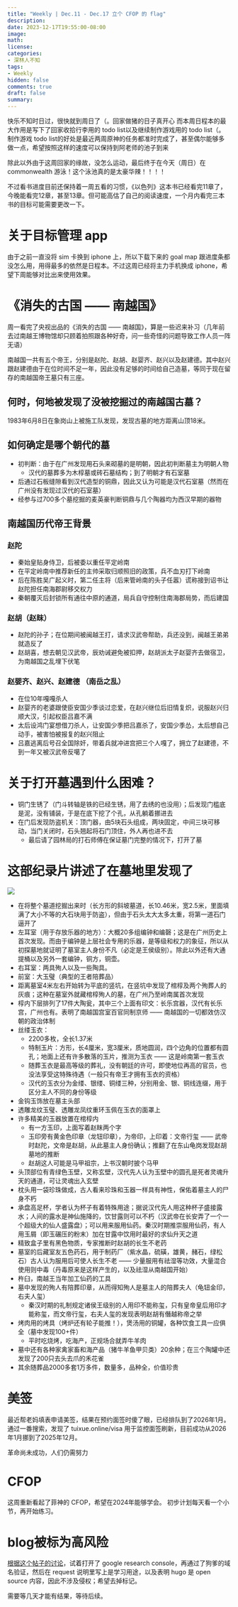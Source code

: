 ```yaml
---
title: "Weekly | Dec.11 - Dec.17 立个 CFOP 的 flag"
description: 
date: 2023-12-17T19:55:00-08:00
image: 
math:
license: 
categories:
- 深林人不知
tags:
- Weekly
hidden: false
comments: true
draft: false
summary: 
---
```


快乐不知时日过，很快就到周日了（。回家做猪的日子真开心
而本周日程本的最大作用是写下了回家收拾行李用的 todo list以及继续制作游戏用的 todo list（。
制作游戏 todo list的好处是最近两周原神的任务都准时完成了，甚至偶尔能够多做一点，希望按照这样的速度可以保持到阿老师的池子到来

除此以外由于这周回家的缘故，没怎么运动，最后终于在今天（周日）在 commonwealth 游泳！这个泳池真的是太豪华辣！！！！

不过看书进度目前还保持着一周五看的习惯，《以色列》这本书已经看完11章了，今晚能看完12章，甚至13章。但可能高估了自己的阅读速度，一个月内看完三本书的目标可能需要更改一下。

# 关于目标管理 app
由于之前一直没将 sim 卡换到 iphone 上，所以下载下来的 goal map 跟进度条都没怎么用，用得最多的依然是日程本。不过这周已经将主力手机换成 iphone，希望下周能够对比出来使用效果。

# 《消失的古国 —— 南越国》
周一看完了央视出品的《消失的古国 —— 南越国》，算是一些迟来补习（几年前去过南越王博物馆却只顾着拍照跟各种好奇，问一些奇怪的问题导致工作人员一阵无语）

南越国一共有五个帝王，分别是赵陀、赵胡、赵婴齐、赵兴以及赵建德。其中赵兴跟赵建德由于在位时间不足一年，因此没有足够的时间给自己造墓，等同于现在留存的南越国帝王墓只有三座。

## 何时，何地被发现了没被挖掘过的南越国古墓？
1983年6月8日在象岗山上被施工队发现，发现古墓的地方距离山顶18米。

## 如何确定是哪个朝代的墓
- 初判断：由于在广州发现用石头来砌墓的是明朝，因此初判断墓主为明朝人物
    - 汉代的墓葬多为木椁墓或砖石墓结构；到了明朝才有石室墓
- 后通过石板缝隙看到汉代造型的铜鼎，因此又认为可能是汉代石室墓（然而在广州没有发现过汉代的石室墓）
- 经参与过700多个墓挖掘的麦英豪判断铜鼎与几个陶器均为西汉早期的器物

## 南越国历代帝王背景
### 赵陀
- 秦始皇贴身侍卫，后被委以重任平定岭南
- 在平定岭南中推荐新任的主帅采取归顺照旧的政策，兵不血刃打下岭南
- 后在陈胜吴广起义时，第二任主将（后来管岭南的头子任嚣）谎称接到诏书让赵陀担任南海郡尉移交权力
- 秦朝覆灭后封锁所有通往中原的通道，局兵自守控制住南海郡局势，而后建国

### 赵胡（赵眜）
- 赵陀的孙子；在位期间被闽越王打，请求汉武帝帮助，兵还没到，闽越王弟弟就造反了
- 赵胡喜，想去朝见汉武帝，辰劝诫避免被扣押，赵胡派太子赵婴齐去做宿卫，为南越国之乱埋下伏笔

### 赵婴齐、赵兴、赵建德 （南岳之乱）
- 在位10年嘎嘎杀人
- 赵婴齐的老婆跟使臣安国少季谈过恋爱，在赵兴继位后旧情复炽，说服赵兴归顺大汉，引起权臣吕嘉不满
- 太后设鸿门宴想借刀杀人，让安国少季把吕嘉杀了，安国少季怂，太后想自己动手，被害怕被报复的赵兴阻止
- 吕嘉逃离后号召全国除奸，带着兵就冲进宫把三个人嘎了，拥立了赵建德，不到一年又被汉武帝反噶了

# 关于打开墓遇到什么困难？
- 铜门生锈了（门斗转轴是铁的已经生锈，用了去绣的也没用）；后发现门槛底是泥，没有铺装，于是在底下挖了个孔，从孔躺着挪进去
- 在门后发现防盗机关：顶门器，由5块石头组成，两块固定，中间三块可移动，当门关闭时，石头翘起将石门顶住，外人再也进不去
    - 最后请了园林局的打石师傅在保证墓门完整的情况下，打开了墓

# 这部纪录片讲述了在墓地里发现了
![](https://upload.wikimedia.org/wikipedia/commons/c/cc/Nanyue_map001.png)

- 在将整个墓道挖掘出来时（长方形的斜坡墓道，长10.46米，宽2.5米，里面填满了大小不等的大石块用于防盗），但由于石头太大太多太重，将第一道石门逼开了
- 左耳室（用于存放乐器的地方）：大概20多组编钟和编磬；这是在广州历史上首次发现。而由于编钟是上层社会专用的乐器，是等级和权力的象征，所以从初探墓地就证明了墓室主人身份不凡（必定是王侯级别）。除此以外还有大通提桶以及另外一套编钟，铜方，铜壶。
- 右耳室：两具殉人以及一些陶具。
- 前室：大玉璧（典型的王者陪葬品）
- 距离墓室4米左右开始转为平底的竖坑，在竖坑中发现了棺椁及两个殉葬人的灰痕；这种在墓室外就藏棺椁殉人的墓，在广州乃至岭南属首次发现
- 椁内下层排列了17件大陶瓮，其中三个上面有印文：长乐宫器，汉代有长乐宫，广州也有。表明了南越国宫室百官同制京师 —— 南越国的一切都效仿汉朝的政治体制
- 丝缕玉衣：
    - 2200多枚，全长1.37米
    - 特制玉片：方形，长4厘米，宽3厘米，质地圆润，四个边角的位置都有圆孔；地面上还有许多散落的玉片，推测为玉衣 —— 这是岭南第一套玉衣
    - 随葬玉衣是最高等级的葬礼，没有朝廷的许可，即使地位再高的官员，也没法享受这特殊待遇（一般只有帝王才拥有玉衣的资格）
    - 汉代的玉衣分为金缕、银缕、铜缕三种，分别用金、银、铜线连缀，用于区分主人不同的身份等级
- 金钩玉饰放在墓主头部
- 透雕龙纹玉璧、透雕龙凤纹重环玉佩在玉衣的面罩上
- 许多精美的玉器放置在棺椁内
    - 有一方玉印，上面写着赵眜两个字
    - 玉印旁有黄金色印章（龙钮印章），为帝印，上印着：文帝行玺 —— 武帝时赵陀，文帝是赵胡，从此墓主人身份确认；推翻了在东山龟岗发现赵胡墓地的推断
    - 赵胡这人可能是马甲祖宗，上书汉朝时披个马甲
- 头顶部位有青绿色玉壁，又称玄壁，汉代先人认为玉壁中的圆孔是死者灵魂升天的通道，可让灵魂出入玄壁
- 枕头用一袋珍珠做成，古人看来珍珠和玉器一样具有神性，保佑着墓主人的尸身不朽
- 承盘高足杯，学者认为杯子有着特殊用途；据说汉代先人用这种杯子盛接露水；人间的露水是神仙施降的，饮甘露则可以不朽（汉武帝在长安弄了一个一个超级大的仙人盛露盘）；可以用来服用仙药。秦汉时期推崇服用仙药，有人用玉屑（即玉碾压的粉末）加在甘露中饮用时最好的求仙升天之道
- 精致盒子里有黑色物质，专家推断时赵胡的长生不老药
- 墓室的后藏室友五色药石，用于制药厂（紫水晶，硫磺，雄黄，赭石，绿松石）古人认为服用后可使人长生不老 —— 少量服用有祛湿等功效，大量混合使用则中毒（丹毒原来是这样产生的，以及祛湿从南越国开始）
- 杵臼，南越王当年加工仙药的工具
- 墓中发现的殉人有陪葬印章，从而得知殉人是墓主人的陪葬夫人（龟钮金印，右夫人玺）
    - 秦汉时期的礼制规定诸侯王级别的人用印不能称玺，只有皇帝皇后用印才能称玺，而文帝行玺，右夫人玺的发现表明赵胡有僭越称帝之举
- 烤肉用的烤具（烤炉还有轮子能推！），煲汤用的铜罐，各种饮食工具一应俱全（墓中发现100+件）
    - 平时吃烧烤，吃海产，正规场合就弄牛羊肉
- 墓中还有各种家禽家畜和海产品（猪牛羊鱼甲贝类）20余种；在三个陶罐中还发现了200只去头去爪的禾花雀
- 其余随葬品2000多套1万多件，数量多，品种全，价值珍贵

# 美签
最近帮老妈填表申请美签，结果在预约面签时傻了眼，已经排队到了2026年1月。通过一番搜索，发现了 tuixue.online/visa 用于监控面签刷新，目前成功从2026年1月挪到了2025年12月。

革命尚未成功，人们仍需努力

# CFOP
这周重新看起了菲神的 CFOP，希望在2024年能够学会。
初步计划每天看一个小节，再开始练习。

# blog被标为高风险
[根据这个帖子的讨论](https://github.com/orgs/community/discussions/30261)，试着打开了 google research console，再通过了狗爹的域名验证，然后在 request 说明里写上是学习用途，以及表明 hugo 是 open source 内容，因此不涉及侵权；希望去掉标记。

需要等几天才能有结果，等待后续。